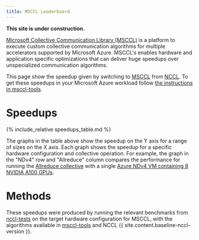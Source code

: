 ```yaml
---
title: MSCCL Leaderboard
---
```


**This site is under construction.**

[Microsoft Collective Communication Library (MSCCL)](https://github.com/microsoft/msccl) is a platform to execute custom
collective communication algorithms for multiple accelerators supported by Microsoft Azure. MSCCL's enables hardware and
application specific optimizations that can deliver huge speedups over unspecialized communication algorithms.

This page show the speedup given by switching to [MSCCL](https://github.com/microsoft/msccl) from [NCCL](https://github.com/NVIDIA/nccl). To get these speedups in your Microsoft Azure workload
follow [the instructions in msccl-tools](https://github.com/microsoft/msccl-tools#readme).

# Speedups

{% include_relative speedups_table.md %}

The graphs in the table above show the speedup on the Y axis for a range of sizes on the X axis. Each graph shows the
speedup for a specific hardware configuration and collective operation. For example, the graph in the "NDv4" row and
"Allreduce" column compares the performance for running the [Allreduce
collective](https://en.wikipedia.org/wiki/Collective_operation#All-Reduce_[5]) with a single [Azure NDv4 VM containing 8
NVIDIA A100 GPUs](https://docs.microsoft.com/en-us/azure/virtual-machines/nda100-v4-series).

# Methods

These speedups were produced by running the relevant benchmarks from [nccl-tests](https://github.com/NVIDIA/nccl-tests)
on the target hardware configuration for MSCCL, with the algorithms available in [msccl-tools](https://github.com/microsoft/msccl-tools#readme) and NCCL {{ site.content.baseline-nccl-version }}.